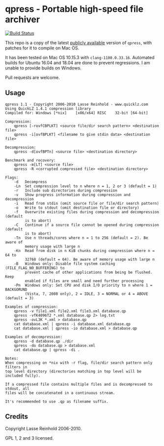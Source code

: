 # qpress - Portable high-speed file archiver

[![Build Status](https://travis-ci.org/PierreLvx/qpress.svg?branch=master)](https://travis-ci.org/PierreLvx/qpress)

This repo is a copy of the latest [publicly available](http://www.quicklz.com/) version of `qpress`, with patches for it to compile on Mac OS.

It has been tested on Mac OS 10.15.3 with `clang-1100.0.33.16`. Automated builds for Ubuntu 16.04 and 18.04 are done to prevent regressions. I am unable to provide builds on Windows.

Pull requests are welcome.

## Usage

```
qpress 1.1 - Copyright 2006-2010 Lasse Reinhold - www.quicklz.com
Using QuickLZ 1.4.1 compression library
Compiled for: Windows [*nix]    [x86/x64] RISC    32-bit [64-bit]

Compression:
    qpress [-rovfCBPLKT] <source file/dir search pattern> <destination file>
    qpress -i[ovfBPLKT] <filename to give stdin data> <destination file>

Decompression:
    qpress -d[ovfBPTn] <source file> <destination directory>

Benchmark and recovery:
    qpress -m[LT] <source file>
    qpress -R <corrupted compressed file> <destination directory>

Flags:
    -d   Decompress
    -Ln  Set compression level to n where n = 1, 2 or 3 (default = 1)
    -r   Include sub directories during compression
    -v   Show progress information during compression and decompression
    -i   Read from stdin (omit source file or file/dir search pattern)
    -o   Write to stdout (omit destination file or directory)
    -f   Overwrite existing files during compression and decompression (default
         is to abort)
    -C   Continue if a source file cannot be opened during compression (default
         is to abort)
    -Tn  Use n threads/cores where n = 1 to 256 (default = 2). Be aware of
         memory usage with large n
    -Kn  Read from disk in n KiB chunks during compression where n = 64 to
         32768 (default = 64). Be aware of memory usage with large n
    -B   Windows only: Disable file system caching (FILE_FLAG_NO_BUFFERING) to
         prevent cache of other applications from being be flushed. Keep
         enabled if files are small and need further processing
    -Pn  Windows only: Set CPU and disk I/O priority to n where 1 = BACKGORUND
         (Vista, 7, 2008 only), 2 = IDLE, 3 = NORMAL or 4 = ABOVE (default = 3)

Examples of compression:
    qpress -v file1.xml file2.xml file3.xml database.qp
    qpress -vfK4096T2 *.xml database.qp 2> log.txt
    qpress -ovL3K *.xml > database.qp
    cat database.xml | qpress -i database.xml database.qp
    cat database.xml | qpress -io database.xml > database.qp

Examples of decompression:
    qpress -d database.qp ./dir
    qpress -do database.qp > database.xml
    cat database.qp | qpress -di .

Notes:
When compressing on *nix with -r flag, file/dir search pattern only filters in
top level directory (directories matching in top level will be included fully).

If a compressed file contains multiple files and is decompressed to stdout, all
files will be concatenated in a continuous stream.

It's recommended to use .qp as filename suffix.
```

## Credits

Copyright Lasse Reinhold 2006-2010.

GPL 1, 2 and 3 licensed.
